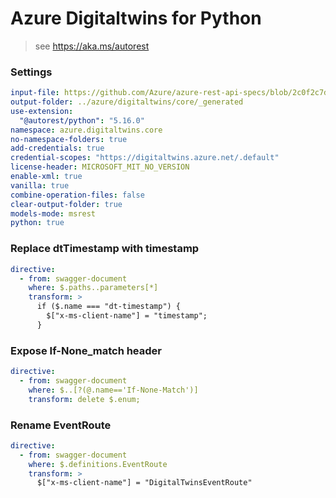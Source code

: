 # Azure Digitaltwins for Python

> see https://aka.ms/autorest

### Settings
``` yaml
input-file: https://github.com/Azure/azure-rest-api-specs/blob/2c0f2c7d585b99af7428435aa065d5ea4276119a/specification/digitaltwins/data-plane/Microsoft.DigitalTwins/stable/2023-06-30/digitaltwins.json
output-folder: ../azure/digitaltwins/core/_generated
use-extension: 
  "@autorest/python": "5.16.0"
namespace: azure.digitaltwins.core
no-namespace-folders: true
add-credentials: true
credential-scopes: "https://digitaltwins.azure.net/.default"
license-header: MICROSOFT_MIT_NO_VERSION
enable-xml: true
vanilla: true
combine-operation-files: false
clear-output-folder: true
models-mode: msrest
python: true
```

### Replace dtTimestamp with timestamp

```yaml
directive:
  - from: swagger-document
    where: $.paths..parameters[*]
    transform: >
      if ($.name === "dt-timestamp") {
        $["x-ms-client-name"] = "timestamp";
      }
```

### Expose If-None_match header

```yaml
directive:
  - from: swagger-document
    where: $..[?(@.name=='If-None-Match')]
    transform: delete $.enum;
```

### Rename EventRoute

```yaml
directive:
  - from: swagger-document
    where: $.definitions.EventRoute
    transform: >
      $["x-ms-client-name"] = "DigitalTwinsEventRoute"
```

